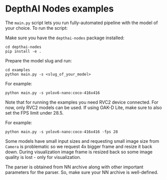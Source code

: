 # DepthAI Nodes examples

The `main.py` script lets you run fully-automated pipeline with the model of your choice. To run the script:

Make sure you have the `depthai-nodes` package installed:

```
cd depthai-nodes
pip install -e .
```

Prepare the model slug and run:

```
cd examples
python main.py -s <slug_of_your_model>
```

For example:

```
python main.py -s yolov6-nano:coco-416x416
```

Note that for running the examples you need RVC2 device connected.
For now, only RVC2 models can be used.
If using OAK-D Lite, make sure to also set the FPS limit under 28.5.

For example:

```
python main.py -s yolov6-nano:coco-416x416 -fps 28
```

Some models have small input sizes and requesting small image size from `Camera` is problematic so we request 4x bigger frame and resize it back down. During visualization image frame is resized back so some image quality is lost - only for visualization.

The parser is obtained from NN archive along with other important parameters for the parser. So, make sure your NN archive is well-defined.
